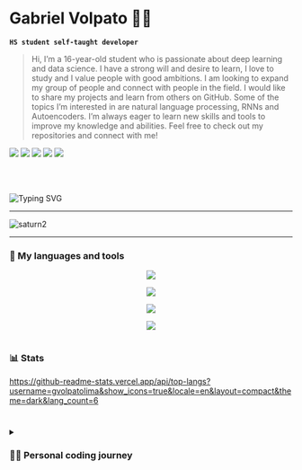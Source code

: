 
# Gabriel Volpato 👨‍💻

**`HS student self-taught developer`**

> Hi, I’m a 16-year-old student who is passionate about deep learning and data science. I have a strong will and desire to learn, I love to study and I value people with good ambitions. I am looking to expand my group of people and connect with people in the field. I would like to share my projects and learn from others on GitHub. Some of the topics I’m interested in are natural language processing, RNNs and Autoencoders. I’m always eager to learn new skills and tools to improve my knowledge and abilities. Feel free to check out my repositories and connect with me!
> 
<div> 
  <img src="http://ForTheBadge.com/images/badges/made-with-python.svg">
  <img src="http://ForTheBadge.com/images/badges/built-with-love.svg">
  <a href = "mailto:gvolpato.lima@gmail.com"><img src="https://img.shields.io/badge/-Gmail-%23333?style=for-the-badge&logo=gmail&logoColor=white"></a>
  <a href="https://www.linkedin.com/in/gabriel-volpato-458705271/" target="_blank"><img src="https://img.shields.io/badge/-LinkedIn-%230077B5?style=for-the-badge&logo=linkedin&logoColor=white"></a>
  <a href="https://twitter.com/gvolpatolima" target="_blank"><img src="https://img.shields.io/badge/Twitter-1DA1F2?style=for-the-badge&logo=twitter&logoColor=white"></a> 
  
</div align="center">

‎‎‎‎‎‎‎          
‎‎‎‎‎‎‎          

![Typing SVG](https://readme-typing-svg.herokuapp.com?duration=10000&center=true&vCenter=true&width=800&height=30&lines=Hello+this+is+Volpato%2C+Welcome+to+my+Github+page.)

---

![saturn2](https://user-images.githubusercontent.com/130118116/230798429-e642b59b-9e2f-4109-b472-f7bd5026eb94.png)

---

### 🧰 My languages and tools

<p align="center">
  <a href="https://skillicons.dev">
    <img src="https://skillicons.dev/icons?i=arduino,bash,css,django,docker,flask,python,linux,fastapi,gamemakerstudio,raspberrypi,svg"/>
  </a>
</p>

<p align="center">
  <a href="https://skillicons.dev">
    <img src="https://skillicons.dev/icons?i=bots,discord,github,git,latex,nginx,pytorch,tensorflow"/>
  </a>
</p>

<p align="center">
  <a href="https://skillicons.dev">
    <img src="https://skillicons.dev/icons?i=html,js,jquery,kubernetes,linkedin,lua,md,neovim"/>
  </a>
</p>

<p align="center">
  <a href="https://skillicons.dev">
    <img src="https://skillicons.dev/icons?i=powershell,r,replit,stackoverflow,twitter,vim,vscode,atom"/>
  </a>
</p>



#


### 📊 Stats

https://github-readme-stats.vercel.app/api/top-langs?username=gvolpatolima&show_icons=true&locale=en&layout=compact&theme=dark&lang_count=6

#

<details>
 <summary><h3>👨‍💻 Personal coding journey</h3></summary>
  I started coding as a young 12-year-old learning from books at the local university. I wanted to learn it all and would spend hours in the library. I had a great hiatus due to not being able to get past some of the harder languages like C. Then I had a great breakthrough around 14 years old when I first started using Linux. I downloaded the Arch ISO and had many problems in my first installation, but then I got the hang of it and started experimenting on computers I built from the electronic trash I found. That’s when I learned all the server-related tools like Nginx, Docker and SSH. It was a great time and I had lots of fun. At around 15, I started taking programming more seriously, doing courses I could afford by private tutoring math and expanding my horizons and setting goals. Now I think I’m ready for the job market and I’m eager to learn more and more.
